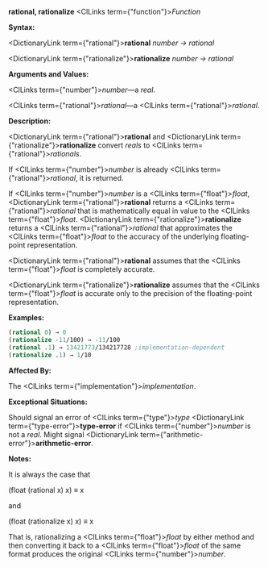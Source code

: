 **rational, rationalize** <ClLinks  term={"function"}><i>Function</i></ClLinks> 



**Syntax:** 



<DictionaryLink  term={"rational"}><b>rational</b></DictionaryLink> *number → rational* 



<DictionaryLink  term={"rationalize"}><b>rationalize</b></DictionaryLink> *number → rational* 



**Arguments and Values:** 



<ClLinks  term={"number"}><i>number</i></ClLinks>—a *real*. 



<ClLinks  term={"rational"}><i>rational</i></ClLinks>—a <ClLinks  term={"rational"}><i>rational</i></ClLinks>. 



**Description:** 



<DictionaryLink  term={"rational"}><b>rational</b></DictionaryLink> and <DictionaryLink  term={"rationalize"}><b>rationalize</b></DictionaryLink> convert *reals* to <ClLinks  term={"rational"}><i>rationals</i></ClLinks>. 



If <ClLinks  term={"number"}><i>number</i></ClLinks> is already <ClLinks  term={"rational"}><i>rational</i></ClLinks>, it is returned. 



If <ClLinks  term={"number"}><i>number</i></ClLinks> is a <ClLinks  term={"float"}><i>float</i></ClLinks>, <DictionaryLink  term={"rational"}><b>rational</b></DictionaryLink> returns a <ClLinks  term={"rational"}><i>rational</i></ClLinks> that is mathematically equal in value to the <ClLinks  term={"float"}><i>float</i></ClLinks>. <DictionaryLink  term={"rationalize"}><b>rationalize</b></DictionaryLink> returns a <ClLinks  term={"rational"}><i>rational</i></ClLinks> that approximates the <ClLinks  term={"float"}><i>float</i></ClLinks> to the accuracy of the underlying floating-point representation. 



<DictionaryLink  term={"rational"}><b>rational</b></DictionaryLink> assumes that the <ClLinks  term={"float"}><i>float</i></ClLinks> is completely accurate. 



<DictionaryLink  term={"rationalize"}><b>rationalize</b></DictionaryLink> assumes that the <ClLinks  term={"float"}><i>float</i></ClLinks> is accurate only to the precision of the floating-point representation. 



**Examples:**
```lisp
(rational 0) → 0 
(rationalize -11/100) → -11/100 
(rational .1) → 13421773/134217728 ;implementation-dependent 
(rationalize .1) → 1/10 
```
**Affected By:** 



The <ClLinks  term={"implementation"}><i>implementation</i></ClLinks>. 



**Exceptional Situations:** 



Should signal an error of <ClLinks  term={"type"}><i>type</i></ClLinks> <DictionaryLink  term={"type-error"}><b>type-error</b></DictionaryLink> if <ClLinks  term={"number"}><i>number</i></ClLinks> is not a *real*. Might signal <DictionaryLink  term={"arithmetic-error"}><b>arithmetic-error</b></DictionaryLink>. 



 



 



**Notes:** 



It is always the case that 



(float (rational x) x) *≡* x 



and 



(float (rationalize x) x) *≡* x 



That is, rationalizing a <ClLinks  term={"float"}><i>float</i></ClLinks> by either method and then converting it back to a <ClLinks  term={"float"}><i>float</i></ClLinks> of the same format produces the original <ClLinks  term={"number"}><i>number</i></ClLinks>. 



